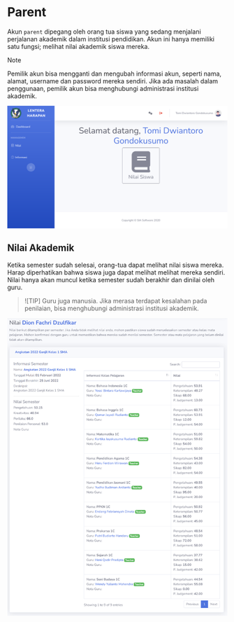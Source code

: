 # Parent
Akun `parent` dipegang oleh orang tua siswa yang sedang menjalani perjalanan akademik dalam institusi pendidikan. Akun ini hanya memiliki satu fungsi; melihat nilai akademik siswa mereka.

> [!NOTE]
> Pemilik akun bisa mengganti dan mengubah informasi akun, seperti nama, alamat, username dan password mereka sendiri. Jika ada masalah dalam penggunaan, pemilik akun bisa menghubungi administrasi institusi akademik.

![Parent Dashboard](_media/parent_dashboard.png)

## Nilai Akademik
Ketika semester sudah selesai, orang-tua dapat melihat nilai siswa mereka. Harap diperhatikan bahwa siswa juga dapat melihat melihat mereka sendiri. Nilai hanya akan muncul ketika semester sudah berakhir dan dinilai oleh guru.

> ![TIP]
> Guru juga manusia. Jika merasa terdapat kesalahan pada penilaian, bisa menghubungi administrasi institusi akademik.

![Student Grade Full](_media/student_grade_full.png)